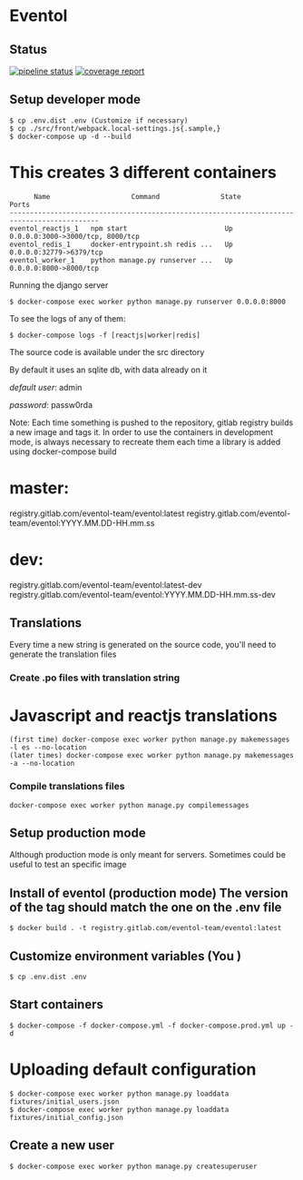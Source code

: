 # Eventol

## Status

[![pipeline status](https://github.com/eventol/eventol/badges/master/pipeline.svg)](https://github.com/eventol/eventol/commits/master)
[![coverage report](https://github.com/eventol/eventol/badges/master/coverage.svg)](https://github.com/eventol/eventol/commits/master)

## Setup developer mode

```
$ cp .env.dist .env (Customize if necessary)
$ cp ./src/front/webpack.local-settings.js{.sample,}
$ docker-compose up -d --build
```

This creates 3 different containers
====================================

```
      Name                    Command               State                Ports
--------------------------------------------------------------------------------------------
eventol_reactjs_1   npm start                        Up                  0.0.0.0:3000->3000/tcp, 8000/tcp
eventol_redis_1     docker-entrypoint.sh redis ...   Up                  0.0.0.0:32779->6379/tcp
eventol_worker_1    python manage.py runserver ...   Up                  0.0.0.0:8000->8000/tcp
```

Running the django server

```
$ docker-compose exec worker python manage.py runserver 0.0.0.0:8000
```


To see the logs of any of them:

```
$ docker-compose logs -f [reactjs|worker|redis]
```

The source code is available under the src directory

By default it uses an sqlite db, with data already on it

*default user*: admin

*password*: passw0rda


Note: Each time something is pushed to the repository, gitlab registry builds a new image and tags it. In order to use the containers in development mode, is always necessary to recreate them each time a library is added using docker-compose build

master:
=======
 registry.gitlab.com/eventol-team/eventol:latest
 registry.gitlab.com/eventol-team/eventol:YYYY.MM.DD-HH.mm.ss

dev:
=====
 registry.gitlab.com/eventol-team/eventol:latest-dev
 registry.gitlab.com/eventol-team/eventol:YYYY.MM.DD-HH.mm.ss-dev

## Translations

Every time a new string is generated on the source code, you'll need to
generate the translation files

### Create .po files with  translation string


# Javascript and reactjs translations

```
(first time) docker-compose exec worker python manage.py makemessages -l es --no-location
(later times) docker-compose exec worker python manage.py makemessages -a --no-location
```

### Compile translations files

```
docker-compose exec worker python manage.py compilemessages
```


## Setup production mode

Although production mode is only meant for servers. Sometimes could be useful
to test an specific image
## Install of eventol (production mode) The version of the tag should match the one on the .env file
```
$ docker build . -t registry.gitlab.com/eventol-team/eventol:latest
```

## Customize environment variables (You )
```
$ cp .env.dist .env
```

## Start containers
```
$ docker-compose -f docker-compose.yml -f docker-compose.prod.yml up -d
```

# Uploading default configuration

```
$ docker-compose exec worker python manage.py loaddata fixtures/initial_users.json
$ docker-compose exec worker python manage.py loaddata fixtures/initial_config.json
```

## Create a new user

```
$ docker-compose exec worker python manage.py createsuperuser
```
